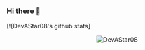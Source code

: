 ### Hi there 👋

<!--
**DevAStar08/DevAStar08** is a ✨ _special_ ✨ repository because its `README.md` (this file) appears on your GitHub profile.-->

[![DevAStar08's github stats]

<p align="center"> <img src=https://github-readme-stats.vercel.app/api?username=DevAStar08 & show_icons=true alt=DevAStar08 /> </p>
